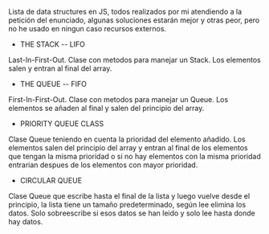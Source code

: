 Lista de data structures en JS, todos realizados por mi atendiendo a la petición del enunciado, algunas soluciones estarán mejor y otras peor, pero no he usado en ningun caso recursos externos.

- THE STACK -- LIFO

Last-In-First-Out. Clase con metodos para manejar un Stack. Los elementos salen y entran al final del array.

- THE QUEUE -- FIFO

First-In-First-Out. Clase con metodos para manejar un Queue. Los elementos se añaden al final y salen del principio del array.

- PRIORITY QUEUE CLASS

Clase Queue teniendo en cuenta la prioridad del elemento añadido. Los elementos salen del principio del array y entran al final de los elementos que tengan la misma prioridad o si no hay elementos con la misma prioridad entrarian despues de los elementos con mayor prioridad.

- CIRCULAR QUEUE

Clase Queue que escribe hasta el final de la lista y luego vuelve desde el principio, la lista tiene un tamaño predeterminado, según lee elimina los datos. Solo sobreescribe si esos datos se han leido y solo lee hasta donde hay datos.